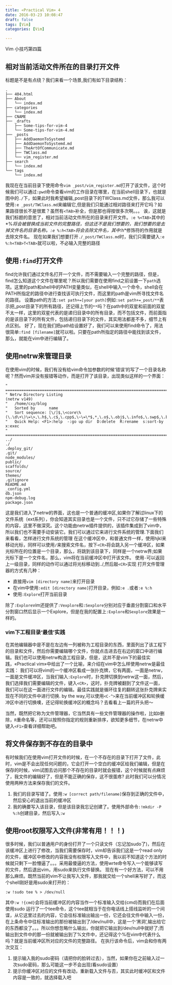 ```yaml
---
title: «Practical Vim» 4
date: 2016-03-23 10:08:47
draft: false
tags: [Vim]
categories: [Vim]

---
```


Vim 小技巧第四篇
 
## 相对当前活动文件所在的目录打开文件
标题是不是有点绕？我们来看一个场景,我们有如下目录结构：
```
.
├── 404.html
├── About
│   └── index.md
├── categories
│   └── index.md
├── CNAME
├── _drafts
│   ├── Some-tips-for-vim-4
│   └── Some-tips-for-vim-4.md
├── _posts
│   ├── AddDaemonToSystemd
│   ├── AddDaemonToSystemd.md
│   ├── TheArtOfCommunicate.md
│   ├── TWClass.md
│   └── vim_register.md
├── search
│   └── index.md
└── tags
    └── index.md
```
我现在在当前目录下使用命令`vim _post/vim_register.md`打开了该文件，这个时候我们可以通过`:pwd`命令查看vim的工作目录在哪里，在当前shell目录下，也就是图中的`./`下，如果此时我希望编辑_post目录下的TWClass.md文件，那么我可以使用`:e _post/TWClass.md`来编辑它,但是我们只能通过相对路径来打开它吗？如果路径很长不是很累？虽然有`<TAB>`补全，但是那也得按很多次啊。。。
诶，这就是我们标题的意思了，相对当前活动文件所在的目录来打开文件。`:e %<TAB>`其中的*%*将会被替换成当前文件的完整路径，但这还不是我们想要的，我们想要的是去掉文件名的目录名称。`:e %:h<TAB>`将会去除文件名，其中*:h*修饰符的作用就是去除文件名。 现在如果我们想要打开`./_post/TWClass.md`时，我们只需要键入`:e %:h<TAB>T<TAB>`就可以啦，不必输入完整的路径
## 使用`:find`打开文件
find允许我们通过文件名打开一个文件，而不需要输入一个完整的路径，但是，find怎么知道这个文件在哪里呢？所以我们需要在使用find之前设置一下`path`选项。这里的path和shell中的PATH变量类似，在shell中输入一个命令，shell会在PATH所指定的路径中进行查找该可执行文件，而这里的path是vim所寻找文件名的路径。
设置path的方法`:set path+=[your path]`例如`:set path+=_post/**`表示把_post目录下的所有路径，还记得上节的`**`吗？在path中的双星和前面的双星不太一样，这里的双星代表的是递归目录中的所有目录，而不包括文件，而前面指的是该目录下的所有文件，包括递归目录下的文件，其实用法都差不多，细节上有点区别。 
好了，现在我们把path给设置好了，我们可以来使用find命令了，用法很简单`:find [filename]`就可以啦。只要在path所指定的路径中能找到该文件，那么，就能在vim中进行编辑了。
## 使用netrw来管理目录
在使用vim的时候，我们有没有给vim命令加参数的时候‘错误’的写了一个目录名称呢？然而vim并没有报错等动作，而是打开了该目录，出现类似这样的一个界面：
```
" ============================================================================                                                                                                                
" Netrw Directory Listing                                        (netrw v149)
"   /home/cxy/blog
"   Sorted by      name
"   Sort sequence: [\/]$,\<core\%(\.\d\+\)\=\>,\.h$,\.c$,\.cpp$,\~\=\*$,*,\.o$,\.obj$,\.info$,\.swp$,\.bak$,\~$
"   Quick Help: <F1>:help  -:go up dir  D:delete  R:rename  s:sort-by  x:exec
" ============================================================================
../
./
.deploy_git/
.git/
node_modules/
public/
scaffolds/
source/
themes/
.gitignore
README.md
_config.yml
db.json
npm-debug.log
package.json
```
这是我们进入了netrw的界面，这也是一个普通的缓冲区,如果你了解过linux下的文件系统（ext系列），你会知道其实目录也是一个文件，只不过它存储了一些特殊的内容，这里不做深究。这个功能由netrw插件提供的，该插件集成到了vim中，所以我们也不需要手动安装它。我们可以通过它来进行文件系统的管理.下面我们来看看，怎样进行文件系统的管理
在这个缓冲区中，和普通文件一样，使用hjkl来移动光标，同样可以使用`/`来搜索文件名，按下`<CR>`将会跳入另一个缓冲区，如果光标所在的位置是一个目录，那么，将跳到该目录下，同样是一个netrw界;如果光标下是一个文件名，那么，vim将在当前缓冲区中打开该文件。
使用`-`可以返回上一级目录，同样的动作可以通过将光标移动到../,然后敲`<CR>`实现
打开文件管理器的方式有几种：
* 直接用`vim [directory name]`来打开目录
* 在vim中使用`:edit [directory name]`打开目录，例如`:e .`或者`:e %:h`
* 使用`:Explore`打开当前目录

除了`:Explore`vim还提供了`:Vexplore`和`:Sexplore`分别对应于垂直分割窗口和水平分割窗口然后显示一个Explore，但是在我的配置上`:Explore`和`Sexplore`效果是一样的。
### vim下工程目录‘最佳’实践
在其他编辑器中是不是在左边有一列被称为工程目录的东西，里面列出了该工程下的目录和文件，然后你需要编辑哪个文件，你就点击进去在右边的窗口中进行编辑。我们也可以使用netrw构造工程目录，但是，这并不是vim下的最佳实践，«Practical vim»中给出了一个比喻，来介绍在vim中怎么样使用netrw是最佳实践：
我们可以将vim的一个缓冲区看成一张扑克牌，它有两面，一面是netrw，一面是文件缓冲区，当我们输入`:Explore`时，扑克牌切换到netrw这一面，然后，我们选择我们需要编辑的文件，键入`<CR>`，这时，扑克牌被翻到了文件这一面，我们可以在这一面进行文件的编辑。最佳实践就是循环往复的翻转这张扑克牌来实现在不同的文件中进行切换.
by the way,可以使用`<C-^>`来在当前缓冲区和轮换缓冲区中进行切换噢，还记得轮换缓冲区的概念吗？去看看上一篇的开头把～

当然，既然把它称为文件管理器，它当然具有一些文件管理器的操作啦，比如`D`删除，`R`重命名等，还可以按照你指定的规则重新排序，欲知更多细节，在netrw中键入`<F1>`查看详细帮助吧。

## 将文件保存到不存在的目录中
有时候我们在使用vim打开文件的时候，在一个不存在的目录下打开了文件，此时，vim是不会出现任何问题的，它会打开一个空白的缓冲区给我们编辑，但是在保存的时候，vim试图去访问那个不存在的目录时就会报错，这个时候就有点麻烦了，我文件的编辑好了，但是不能正确的保存，这不很蛋疼?
此时我们可以分情况使用两种方法来保存我们的文件。
1. 我们的目录写错了。使用`:w [correct path/filename]`保存到正确的文件中，然后安心的退出当前的缓冲区
2. 我的确要写入该目录，但是该目录我忘记创建了。使用外部命令`:!mkdir -P %:h`创建目录，然后写入`:w`

## 使用root权限写入文件(**非常有用！！！**)
很多时候，我们以普通用户的身份打开了一个只读文件（忘记加sudo了)，然后在该缓冲区上进行了修改，当我们需要保存时，vim却告诉我们这是一个read only的文件，缓冲区中修改的内容我没有权限写入文件中，我以前不知道这个方法的时候就只剩下一脸懵逼了。。。采用最傻逼的方法，使用wrte命令写入一个能够读写的文件，然后退出vim，用sudo来执行文件替换。
现在有一个好方法，可以不用那么麻烦。既然当前的vim不让我写入文件，那我就交给一个shell来写好了，而这个shell刚好是用sudo来打开的：
```
:w !sudo tee % > /dev/null
```
其中`:w !{cmd}`会将当前缓冲区的内容当作一个标准输入交给{cmd}而我们在后面使用sudo 运行了一个tee命令，这个tee就相当于在你电话线上搭线监听的一个间谍，从它这里过去的内容，它会往标准输出输出一份，它还会往文件中输入一份，在上条命令中往标准输出的那份被输出到了/dev/null中，这是一个‘黑洞’,输出给它的东西都没了。。。所以你想忽略什么输出，你就把它输出到/dev/null中就好了;而输出到文件中的那一份就被输出到了%文件中，还记得这个%在vim中代表什么吗？就是当前缓冲区所对应的文件的完整路径。
在执行该命令后，vim会和你有两次交互：
1. 提示输入我的sudo密码（请把你的脸转过去），当然，如果你在之前输入过一次sudo密码，那么可能这一步不会出现(看sudo设置）
2. 提示你缓冲区对应的文件有改动，重新载入文件与否，其实此时缓冲区和文件内容是一致的，就选择载入吧
